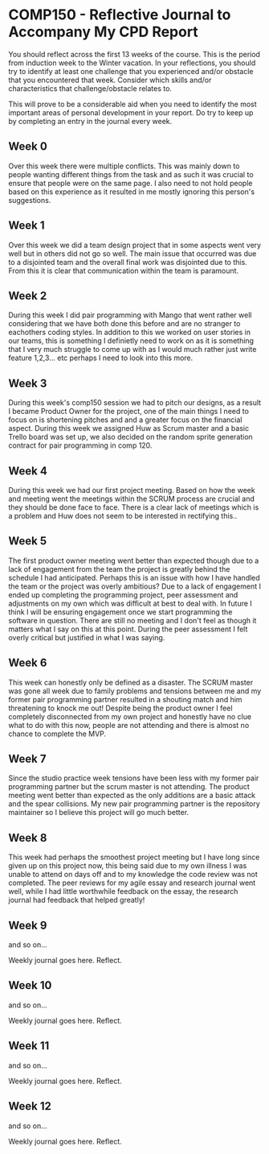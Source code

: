 # COMP150 - Reflective Journal to Accompany My CPD Report

You should reflect across the first 13 weeks of the course. This is the period from induction week to the Winter vacation. In your reflections, you should try to identify at least one challenge that you experienced and/or obstacle that you encountered that week. Consider which skills and/or characteristics that challenge/obstacle relates to. 

This will prove to be a considerable aid when you need to identify the most important areas of personal development in your report. Do try to keep up by completing an entry in the journal every week.

## Week 0


Over this week there were multiple conflicts. This was mainly down to people wanting different things from the task and as such it was crucial to ensure that people were on the same page. I also need to not hold people based on this experience as it resulted in me mostly ignoring this person's suggestions.

## Week 1


Over this week we did a team design project that in some aspects went very well but in others did not go so well. The main issue that occurred was due to a disjointed team and the overall final work was disjointed due to this. From this it is clear that communication within the team is paramount.

## Week 2


During this week I did pair programming with Mango that went rather well considering that we have both done this before and are no stranger to eachothers coding styles. In addition to this we worked on user stories in our teams, this is something I definietly need to work on as it is something that I very much struggle to come up with as I would much rather just write feature 1,2,3... etc perhaps I need to look into this more.

## Week 3


During this week's comp150 session we had to pitch our designs, as a result I became Product Owner for the project, one of the main things I need to focus on is shortening pitches and and a greater focus on the financial aspect. During this week we assigned Huw as Scrum master and a basic Trello board was set up,  we also decided on the random sprite generation contract for pair programming in comp 120.


## Week 4


 During this week we had our first project meeting. Based on how the week and meeting went the meetings within the SCRUM process are crucial and they should be done face to face. There is a clear lack of meetings which is a problem and Huw does not seem to be interested in rectifying this..

## Week 5



The first product owner meeting went better than expected though due to a lack of engagement from the team the project is greatly behind the schedule I had anticipated. Perhaps this is an issue with how I have handled the team or the project was overly ambitious? Due to a lack of engagement I ended up completing the programming project, peer assessment and adjustments on my own which was difficult at best to deal with. In future I think I will be ensuring engagement once we start programming the software in question. There are still no meeting and I don't feel as though it matters what I say on this at this point. During the peer assessment I felt overly critical but justified in what I was saying.

## Week 6

This week can honestly only be defined as a disaster. The SCRUM master was gone all week due to family problems and tensions between me and my former pair programming partner resulted in a shouting match and him threatening to knock me out! Despite being the product owner I feel completely disconnected from my own project and honestly have no clue what to do with this now, people are not attending and there is almost no chance to complete the MVP.

## Week 7

Since the studio practice week tensions have been less with my former pair programming partner but the scrum master is not attending. The product meeting went better than expected as the only additions are a basic attack and the spear collisions. My new pair programming partner is the repository maintainer so I believe this project will go much better. 

## Week 8

This week had perhaps the smoothest project meeting but I have long since given up on this project now, this being said due to my own illness I was unable to attend on days off and to my knowledge the code review was not completed. The peer reviews for my agile essay and research journal went well, while I had little worthwhile feedback on the essay, the research journal had feedback that helped greatly!

## Week 9

and so on...

Weekly journal goes here. Reflect.

## Week 10

and so on...

Weekly journal goes here. Reflect.

## Week 11

and so on...

Weekly journal goes here. Reflect.

## Week 12

and so on...

Weekly journal goes here. Reflect.
